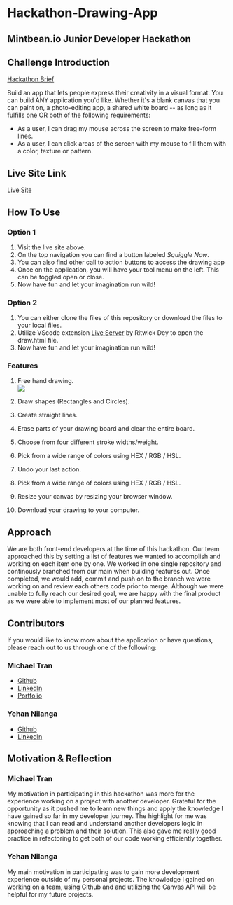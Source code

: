 # Hackathon-Drawing-App

## Mintbean.io Junior Developer Hackathon

## Challenge Introduction

[Hackathon Brief](https://mintbean.io/meets/cfa4fa54-c706-4c51-a04f-671f6686f9fd/resources)

Build an app that lets people express their creativity in a visual format. You can build ANY application you'd like. Whether it's a blank canvas that you can paint on, a photo-editing app, a shared white board -- as long as it fulfills one OR both of the following requirements:

-   As a user, I can drag my mouse across the screen to make free-form lines.
-   As a user, I can click areas of the screen with my mouse to fill them with a color, texture or pattern.

## Live Site Link

[Live Site](https://squiggle-drawing-app.netlify.app/)

## How To Use

### Option 1

1. Visit the live site above.
2. On the top navigation you can find a button labeled _Squiggle Now_.
3. You can also find other call to action buttons to access the drawing app
4. Once on the application, you will have your tool menu on the left. This can be toggled open or close.
5. Now have fun and let your imagination run wild!

### Option 2

1. You can either clone the files of this repository or download the files to your local files.
2. Utilize VScode extension [Live Server](https://marketplace.visualstudio.com/items?itemName=ritwickdey.LiveServer) by Ritwick Dey to open the draw.html file.
3. Now have fun and let your imagination run wild!

### Features

1. Free hand drawing.  
   ![](http://i.imgur.com/OUkLi.gif)

2. Draw shapes (Rectangles and Circles).
3. Create straight lines.
4. Erase parts of your drawing board and clear the entire board.
5. Choose from four different stroke widths/weight.
6. Pick from a wide range of colors using HEX / RGB / HSL.
7. Undo your last action.
8. Pick from a wide range of colors using HEX / RGB / HSL.
9. Resize your canvas by resizing your browser window.
10. Download your drawing to your computer.

## Approach

We are both front-end developers at the time of this hackathon. Our team approached this by setting a list of features we wanted to accomplish and working on each item one by one. We worked in one single repository and continously branched from our main when building features out. Once completed, we would add, commit and push on to the branch we were working on and review each others code prior to merge. Although we were unable to fully reach our desired goal, we are happy with the final product as we were able to implement most of our planned features.

## Contributors

If you would like to know more about the application or have questions, please reach out to us through one of the following:

### Michael Tran

-   [Github](https://github.com/michaelhtran120)
-   [LinkedIn](https://www.linkedin.com/in/michaelhtran120/)
-   [Portfolio](https://www.michaelhtran.com)

### Yehan Nilanga

-   [Github](https://github.com/Yehan20)
-   [LinkedIn](https://www.linkedin.com/in/yehan-nilanga-552b87161/)

## Motivation & Reflection

### Michael Tran

My motivation in participating in this hackathon was more for the experience working on a project with another developer. Grateful for the opportunity as it pushed me to learn new things and apply the knowledge I have gained so far in my developer journey. The highlight for me was knowing that I can read and understand another developers logic in approaching a problem and their solution. This also gave me really good practice in refactoring to get both of our code working efficiently together.

### Yehan Nilanga

My main motivation in participating was to gain more development experience outside of my personal projects. The knowledge I gained on working on a team, using Github and and utilizing the Canvas API will be helpful for my future projects.
